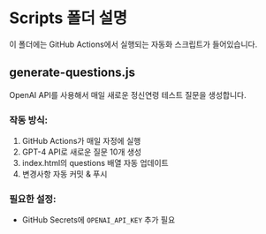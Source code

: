 # Scripts 폴더 설명

이 폴더에는 GitHub Actions에서 실행되는 자동화 스크립트가 들어있습니다.

## generate-questions.js

OpenAI API를 사용해서 매일 새로운 정신연령 테스트 질문을 생성합니다.

### 작동 방식:
1. GitHub Actions가 매일 자정에 실행
2. GPT-4 API로 새로운 질문 10개 생성
3. index.html의 questions 배열 자동 업데이트
4. 변경사항 자동 커밋 & 푸시

### 필요한 설정:
- GitHub Secrets에 `OPENAI_API_KEY` 추가 필요
